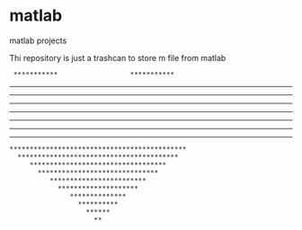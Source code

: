 # matlab
matlab projects

Thi repository is just a trashcan to store m file from matlab


     ***********                  ***********
  *****************            *****************
*********************        *********************
***********************      ***********************
************************    ************************
*************************  *************************
 **************************************************
  ************************************************
    ********************************************
      ****************************************
         **********************************
           ******************************
              ************************
                ********************
                   **************
                     **********
                       ******
                         **
